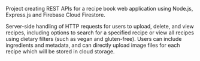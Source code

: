 Project creating REST APIs for a recipe book web application using Node.js, Express.js and Firebase Cloud Firestore.

Server-side handling of HTTP requests for users to upload, delete, and view recipes, including options to search for a specified recipe or view all recipes using dietary filters (such as vegan and gluten-free). Users can include ingredients and metadata, and can directly upload image files for each recipe which will be stored in cloud storage.
